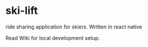 # ski-lift
ride sharing application for skiers. Written in react native

Read Wiki for local development setup.

